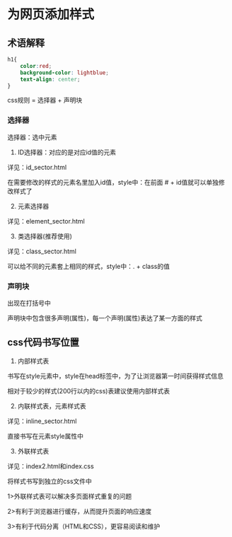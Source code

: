 # 为网页添加样式

## 术语解释

```css
h1{
    color:red;
    background-color: lightblue;
    text-align: center;
}
```

css规则 = 选择器 + 声明块

### 选择器

选择器：选中元素

1. ID选择器：对应的是对应id值的元素

详见：id_sector.html

在需要修改的样式的元素名里加入id值，style中：在前面 # + id值就可以单独修改样式了

2. 元素选择器

详见：element_sector.html

3. 类选择器(推荐使用)

详见：class_sector.html

可以给不同的元素套上相同的样式，style中：. + class的值

### 声明块

出现在打括号中

声明块中包含很多声明(属性)，每一个声明(属性)表达了某一方面的样式

## css代码书写位置

1. 内部样式表

书写在style元素中，style在head标签中，为了让浏览器第一时间获得样式信息

相对于较少的样式(200行以内的css)表建议使用内部样式表

2. 内联样式表，元素样式表

详见：inline_sector.html

直接书写在元素style属性中

3. 外联样式表

详见：index2.html和index.css

将样式书写到独立的css文件中

1>外联样式表可以解决多页面样式重复的问题

2>有利于浏览器进行缓存，从而提升页面的响应速度

3>有利于代码分离（HTML和CSS），更容易阅读和维护
